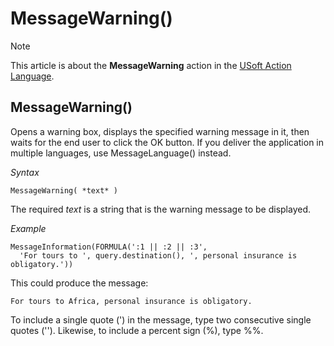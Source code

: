 # MessageWarning()



> [!NOTE]
> This article is about the **MessageWarning** action in the [USoft Action Language](/docs/Task%20flow/Action%20Language%20reference/USoft%20Action%20Language.md).

## **MessageWarning()**

Opens a warning box, displays the specified warning message in it, then waits for the end user to click the OK button. If you deliver the application in multiple languages, use MessageLanguage() instead.

*Syntax*

```
MessageWarning( *text* )
```

The required *text* is a string that is the warning message to be displayed.

*Example*

```
MessageInformation(FORMULA(':1 || :2 || :3',
  'For tours to ', query.destination(), ', personal insurance is obligatory.'))
```

This could produce the message:

```
For tours to Africa, personal insurance is obligatory.
```

To include a single quote (') in the message, type two consecutive single quotes (''). Likewise, to include a percent sign (%), type %%.